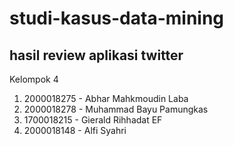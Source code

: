 # studi-kasus-data-mining
hasil review aplikasi twitter
-------------------------------------------------------------------------------------------------------------------------------------------------------------------------
Kelompok 4

1. 2000018275 - Abhar Mahkmoudin Laba
2. 2000018278 - Muhammad Bayu Pamungkas
3. 1700018215 - Gierald Rihhadat EF
4. 2000018148 - Alfi Syahri

